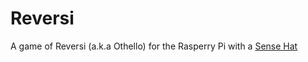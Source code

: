 # Reversi

A game of Reversi (a.k.a Othello) for the Rasperry Pi with a [Sense Hat](https://www.raspberrypi.org/products/sense-hat/)
